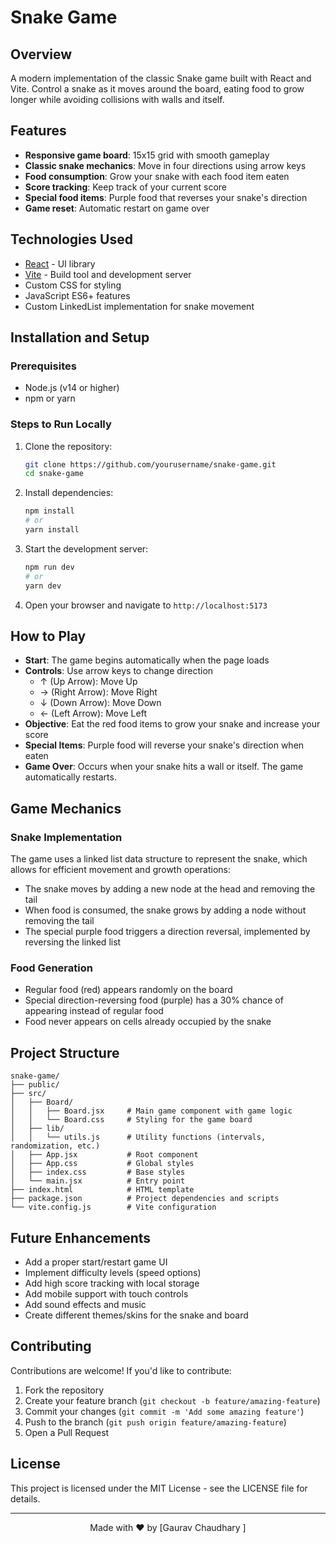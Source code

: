 # Snake Game

## Overview

A modern implementation of the classic Snake game built with React and Vite. Control a snake as it moves around the board, eating food to grow longer while avoiding collisions with walls and itself.

## Features

- **Responsive game board**: 15x15 grid with smooth gameplay
- **Classic snake mechanics**: Move in four directions using arrow keys
- **Food consumption**: Grow your snake with each food item eaten
- **Score tracking**: Keep track of your current score
- **Special food items**: Purple food that reverses your snake's direction
- **Game reset**: Automatic restart on game over

## Technologies Used

- [React](https://reactjs.org/) - UI library
- [Vite](https://vitejs.dev/) - Build tool and development server
- Custom CSS for styling
- JavaScript ES6+ features
- Custom LinkedList implementation for snake movement

## Installation and Setup

### Prerequisites

- Node.js (v14 or higher)
- npm or yarn

### Steps to Run Locally

1. Clone the repository:
   ```bash
   git clone https://github.com/yourusername/snake-game.git
   cd snake-game
   ```

2. Install dependencies:
   ```bash
   npm install
   # or
   yarn install
   ```

3. Start the development server:
   ```bash
   npm run dev
   # or
   yarn dev
   ```

4. Open your browser and navigate to `http://localhost:5173`

## How to Play

- **Start**: The game begins automatically when the page loads
- **Controls**: Use arrow keys to change direction
  - ↑ (Up Arrow): Move Up
  - → (Right Arrow): Move Right
  - ↓ (Down Arrow): Move Down
  - ← (Left Arrow): Move Left
- **Objective**: Eat the red food items to grow your snake and increase your score
- **Special Items**: Purple food will reverse your snake's direction when eaten
- **Game Over**: Occurs when your snake hits a wall or itself. The game automatically restarts.

## Game Mechanics

### Snake Implementation

The game uses a linked list data structure to represent the snake, which allows for efficient movement and growth operations:

- The snake moves by adding a new node at the head and removing the tail
- When food is consumed, the snake grows by adding a node without removing the tail
- The special purple food triggers a direction reversal, implemented by reversing the linked list

### Food Generation

- Regular food (red) appears randomly on the board
- Special direction-reversing food (purple) has a 30% chance of appearing instead of regular food
- Food never appears on cells already occupied by the snake

## Project Structure

```
snake-game/
├── public/
├── src/
│   ├── Board/
│   │   ├── Board.jsx     # Main game component with game logic
│   │   └── Board.css     # Styling for the game board
│   ├── lib/
│   │   └── utils.js      # Utility functions (intervals, randomization, etc.)
│   ├── App.jsx           # Root component
│   ├── App.css           # Global styles
│   ├── index.css         # Base styles
│   └── main.jsx          # Entry point
├── index.html            # HTML template
├── package.json          # Project dependencies and scripts
└── vite.config.js        # Vite configuration
```

## Future Enhancements

- Add a proper start/restart game UI
- Implement difficulty levels (speed options)
- Add high score tracking with local storage
- Add mobile support with touch controls
- Add sound effects and music
- Create different themes/skins for the snake and board

## Contributing

Contributions are welcome! If you'd like to contribute:

1. Fork the repository
2. Create your feature branch (`git checkout -b feature/amazing-feature`)
3. Commit your changes (`git commit -m 'Add some amazing feature'`)
4. Push to the branch (`git push origin feature/amazing-feature`)
5. Open a Pull Request

## License

This project is licensed under the MIT License - see the LICENSE file for details.

---

<div align="center">
  Made with ❤️ by [Gaurav Chaudhary ]
</div>

